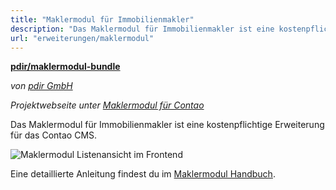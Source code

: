 ```yaml
---
title: "Maklermodul für Immobilienmakler"
description: "Das Maklermodul für Immobilienmakler ist eine kostenpflichtige Erweiterung für das Contao CMS."
url: "erweiterungen/maklermodul"
---
```


**[pdir/maklermodul-bundle](https://packagist.org/packages/pdir/maklermodul-bundle)**

_von [pdir GmbH](https://www.pdir.de)_

_Projektwebseite unter [Maklermodul für Contao](https://maklermodul.de)_

Das Maklermodul für Immobilienmakler ist eine kostenpflichtige Erweiterung für das Contao CMS.

![Maklermodul Listenansicht im Frontend](/de/extensions/images/de/maklermodul-bundle-frontend.png)

Eine detaillierte Anleitung findest du im [Maklermodul Handbuch](https://docs.pdir.de/#/maklermodul/index).
